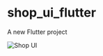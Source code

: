 # shop_ui_flutter

A new Flutter project

![Shop UI](https://user-images.githubusercontent.com/49785991/157833215-f80cc7b5-e43a-4447-9380-a615c4491792.png)
